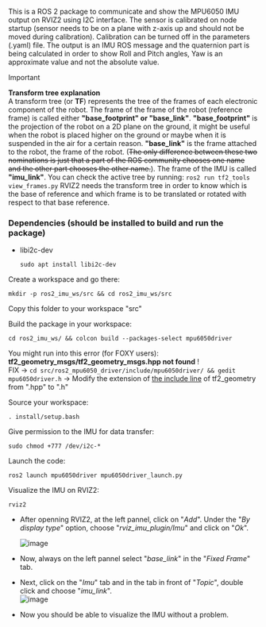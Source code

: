 This is a ROS 2 package to communicate and show the MPU6050 IMU output on RVIZ2 using I2C interface. The sensor is calibrated on node startup (sensor needs to be on a plane with z-axis up and should not be moved during calibration). Calibration can be turned off in the parameters (.yaml) file. The output is an IMU ROS message and the quaternion part is being calculated in order to show Roll and Pitch angles, Yaw is an approximate value and not the absolute value.

> [!IMPORTANT]
> **Transform tree explanation** <br> A transform tree (or **TF**) represents the tree of the frames of each electronic component of the robot. The frame of the frame of the robot (reference frame) is called either **"base_footprint" or "base_link"**. **"base_footprint"** is the projection of the robot on a 2D plane on the ground, it might be useful when the robot is placed higher on the ground or maybe when it is suspended in the air for a certain reason. **"base_link"** is the frame attached to the robot, the frame of the robot. (~~The only difference between these two nominations is just that a part of the ROS community chooses one name and the other part chooses the other name.~~). The frame of the IMU is called **"imu_link"**. You can check the active tree by running: `ros2 run tf2_tools view_frames.py`
RVIZ2 needs the transform tree in order to know which is the base of reference and which frame is to be translated or rotated with respect to that base reference.

### Dependencies (should be installed to build and run the package)
-  libi2c-dev

   `sudo apt install libi2c-dev`

Create a workspace and go there:

    mkdir -p ros2_imu_ws/src && cd ros2_imu_ws/src

Copy this folder to your workspace "src"

Build the package in your workspace:

    cd ros2_imu_ws/ && colcon build --packages-select mpu6050driver

You might run into this error (for FOXY users): **tf2_geometry_msgs/tf2_geometry_msgs.hpp not found** ! <br>FIX -> `cd src/ros2_mpu6050_driver/include/mpu6050driver/ && gedit mpu6050driver.h` -> Modify the extension of [the include line](https://github.com/anasderkaoui/AutoRCX/blob/a9357d526fd1dec3f59eb3526fe910289f3911a2/IMU/MPU6050/ros2_mpu6050/include/mpu6050driver.h#L11) of tf2_geometry from ".hpp" to ".h"

Source your workspace:

    . install/setup.bash

Give permission to the IMU for data transfer:

    sudo chmod +777 /dev/i2c-*
    
Launch the code:

    ros2 launch mpu6050driver mpu6050driver_launch.py

Visualize the IMU on RVIZ2:

    rviz2
- After openning RVIZ2, at the left pannel, click on "*Add*". Under the "*By display type*" option, choose "*rviz_imu_plugin/Imu*" and click on "*Ok*".<br>

  ![image](https://github.com/anasderkaoui/AutoRCX/assets/115218309/f3e9c253-009c-4423-beef-10ecd6c586b9)

- Now, always on the left pannel select "*base_link*" in the "*Fixed Frame*" tab.<br>
- Next, click on the "*Imu*" tab and in the tab in front of "*Topic*", double click and choose "*imu_link*".<br>
![image](https://github.com/anasderkaoui/AutoRCX/assets/115218309/f2b62bca-8e71-43b4-ae0e-7a8fe7f36b7c)<br>
- Now you should be able to visualize the IMU without a problem.
